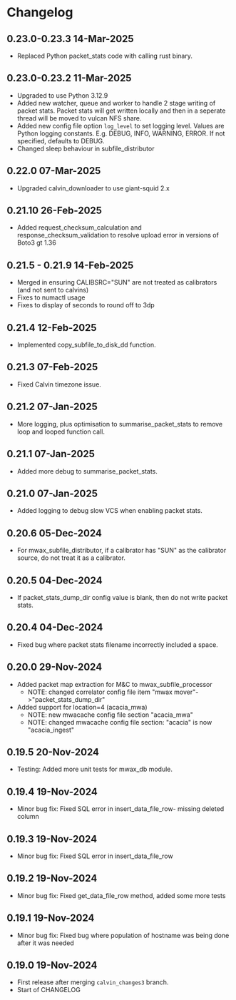 # Changelog

## 0.23.0-0.23.3 14-Mar-2025

* Replaced Python packet_stats code with calling rust binary.

## 0.23.0-0.23.2 11-Mar-2025

* Upgraded to use Python 3.12.9
* Added new watcher, queue and worker to handle 2 stage writing of packet stats. Packet stats will get written locally and then in a seperate thread will be moved to vulcan NFS share.
* Added new config file option `log_level` to set logging level. Values are Python logging constants. E.g. DEBUG, INFO, WARNING, ERROR. If not specified, defaults to DEBUG.
* Changed sleep behaviour in subfile_distributor

## 0.22.0 07-Mar-2025

* Upgraded calvin_downloader to use giant-squid 2.x

## 0.21.10 26-Feb-2025

* Added request_checksum_calculation and response_checksum_validation to resolve upload error in versions of Boto3 gt 1.36

## 0.21.5 - 0.21.9  14-Feb-2025

* Merged in ensuring CALIBSRC="SUN" are not treated as calibrators (and not sent to calvins)
* Fixes to numactl usage
* Fixes to display of seconds to round off to 3dp

## 0.21.4  12-Feb-2025

* Implemented copy_subfile_to_disk_dd function.

## 0.21.3  07-Feb-2025

* Fixed Calvin timezone issue.

## 0.21.2 07-Jan-2025

* More logging, plus optimisation to summarise_packet_stats to remove loop and looped function call.

## 0.21.1 07-Jan-2025

* Added more debug to summarise_packet_stats.

## 0.21.0 07-Jan-2025

* Added logging to debug slow VCS when enabling packet stats.

## 0.20.6 05-Dec-2024

* For mwax_subfile_distributor, if a calibrator has "SUN" as the calibrator source, do not treat it as a calibrator.

## 0.20.5 04-Dec-2024

* If packet_stats_dump_dir config value is blank, then do not write packet stats.

## 0.20.4 04-Dec-2024

* Fixed bug where packet stats filename incorrectly included a space.

## 0.20.0 29-Nov-2024

* Added packet map extraction for M&C to mwax_subfile_processor
  * NOTE: changed correlator config file item "mwax mover"->"packet_stats_dump_dir"
* Added support for location=4 (acacia_mwa)
  * NOTE: new mwacache config file section "acacia_mwa"
  * NOTE: changed mwacache config file section: "acacia" is now "acacia_ingest"

## 0.19.5 20-Nov-2024

* Testing: Added more unit tests for mwax_db module.

## 0.19.4 19-Nov-2024

* Minor bug fix: Fixed SQL error in insert_data_file_row- missing deleted column

## 0.19.3 19-Nov-2024

* Minor bug fix: Fixed SQL error in insert_data_file_row

## 0.19.2 19-Nov-2024

* Minor bug fix: Fixed get_data_file_row method, added some more tests

## 0.19.1 19-Nov-2024

* Minor bug fix: Fixed bug where population of hostname was being done after it was needed

## 0.19.0 19-Nov-2024

* First release after merging `calvin_changes3` branch.
* Start of CHANGELOG
